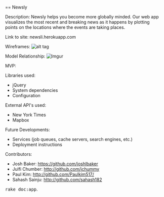 == Newsly

Description: Newsly helps you become more globally minded. Our web app visualizes the most recent and breaking news as it happens by plotting points on the locations where the events are taking places. 

Link to site: newsli.herokuapp.com

Wireframes: ![alt tag](http://url/to/img.png)

Model Relationship: ![Imgur](http://i.imgur.com/jh2g0JT.jpg?1)

MVP:

Libraries used:
* jQuery
* System dependencies
* Configuration

External API's used:
* New York Times
* Mapbox


Future Developments:
* Services (job queues, cache servers, search engines, etc.)
* Deployment instructions

Contributors:
* Josh Baker: https://github.com/joshlbaker
* Julfi Chumber: http://github.com/jchummy
* Paul Kim: http://github.com/Paulkim517/
* Sahash Sainju: http://github.com/sahash182




<tt>rake doc:app</tt>.
